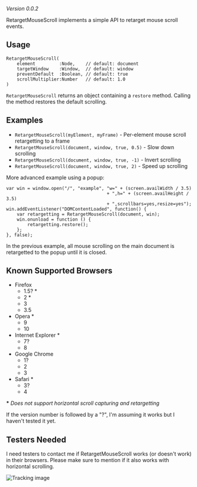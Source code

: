 *Version 0.0.2*

RetargetMouseScroll implements a simple API to retarget mouse scroll events.

Usage
-----

    RetargetMouseScroll(
        element         :Node,    // default: document
        targetWindow    :Window,  // default: window
        preventDefault  :Boolean, // default: true
        scrollMultiplier:Number   // default: 1.0
    )

`RetargetMouseScroll` returns an object containing a `restore` method. Calling the method restores the default scrolling.

Examples
--------

 * `RetargetMouseScroll(myElement, myFrame)` - Per-element mouse scroll retargetting to a frame
 * `RetargetMouseScroll(document, window, true, 0.5)` - Slow down scrolling
 * `RetargetMouseScroll(document, window, true, -1)` - Invert scrolling
 * `RetargetMouseScroll(document, window, true, 2)` - Speed up scrolling

More advanced example using a popup:

    var win = window.open("/", "example", "w=" + (screen.availWidth / 3.5)
                                          + ",h=" + (screen.availHeight / 3.5)
                                          + ",scrollbars=yes,resize=yes");
    win.addEventListener("DOMContentLoaded", function() {
        var retargetting = RetargetMouseScroll(document, win);
        win.onunload = function () {
    	    retargetting.restore();
        };
    }, false);

In the previous example, all mouse scrolling on the main document is retargetted to the popup until it is closed.

Known Supported Browsers
--------------------

* Firefox
   * 1.5? \*
   * 2 \*
   * 3
   * 3.5
* Opera \*
   * 9
   * 10
* Internet Explorer \*
   * 7?
   * 8
* Google Chrome
   * 1?
   * 2
   * 3
* Safari \*
   * 3?
   * 4

**\*** *Does not support horizontal scroll capturing and retargetting*

If the version number is followed by a "?", I'm assuming it works but I haven't tested it yet.

Testers Needed
--------------

I need testers to contact me if RetargetMouseScroll works (or doesn't work) in their browsers. Please make sure to mention if it also works with horizontal scrolling.


![Tracking image](//in.getclicky.com/212712ns.gif)
